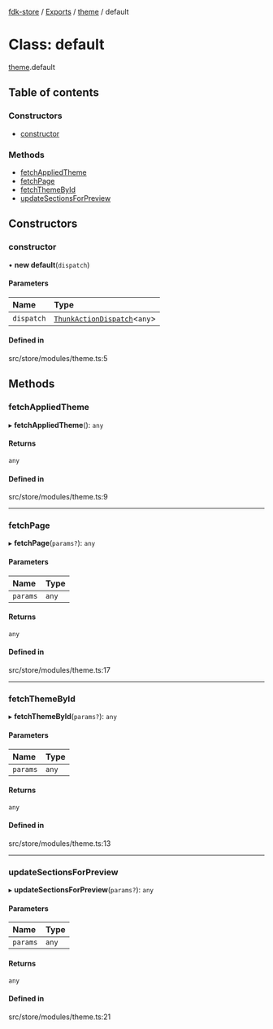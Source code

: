 [fdk-store](../README.md) / [Exports](../modules.md) / [theme](../modules/theme.md) / default

# Class: default

[theme](../modules/theme.md).default

## Table of contents

### Constructors

- [constructor](theme.default.md#constructor)

### Methods

- [fetchAppliedTheme](theme.default.md#fetchappliedtheme)
- [fetchPage](theme.default.md#fetchpage)
- [fetchThemeById](theme.default.md#fetchthemebyid)
- [updateSectionsForPreview](theme.default.md#updatesectionsforpreview)

## Constructors

### constructor

• **new default**(`dispatch`)

#### Parameters

| Name | Type |
| :------ | :------ |
| `dispatch` | [`ThunkActionDispatch`](../modules/theme._internal_.md#thunkactiondispatch)<`any`\> |

#### Defined in

src/store/modules/theme.ts:5

## Methods

### fetchAppliedTheme

▸ **fetchAppliedTheme**(): `any`

#### Returns

`any`

#### Defined in

src/store/modules/theme.ts:9

___

### fetchPage

▸ **fetchPage**(`params?`): `any`

#### Parameters

| Name | Type |
| :------ | :------ |
| `params` | `any` |

#### Returns

`any`

#### Defined in

src/store/modules/theme.ts:17

___

### fetchThemeById

▸ **fetchThemeById**(`params?`): `any`

#### Parameters

| Name | Type |
| :------ | :------ |
| `params` | `any` |

#### Returns

`any`

#### Defined in

src/store/modules/theme.ts:13

___

### updateSectionsForPreview

▸ **updateSectionsForPreview**(`params?`): `any`

#### Parameters

| Name | Type |
| :------ | :------ |
| `params` | `any` |

#### Returns

`any`

#### Defined in

src/store/modules/theme.ts:21
